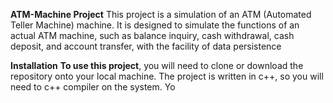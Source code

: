 **ATM-Machine Project**
This project is a simulation of an ATM (Automated Teller Machine) machine. It is designed to simulate the functions of an actual ATM machine, such as balance inquiry, cash withdrawal, cash deposit, and account transfer, with the facility of data persistence

**Installation**
**To use this project**, you will need to clone or download the repository onto your local machine. The project is written in c++, so you will need to c++ compiler on the system. Yo
